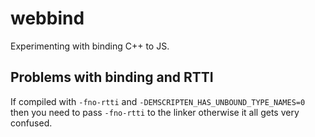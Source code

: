 # webbind
Experimenting with binding C++ to JS.

## Problems with binding and RTTI

If compiled with `-fno-rtti` and `-DEMSCRIPTEN_HAS_UNBOUND_TYPE_NAMES=0` then you need to pass `-fno-rtti` to the linker otherwise it all gets very confused.
